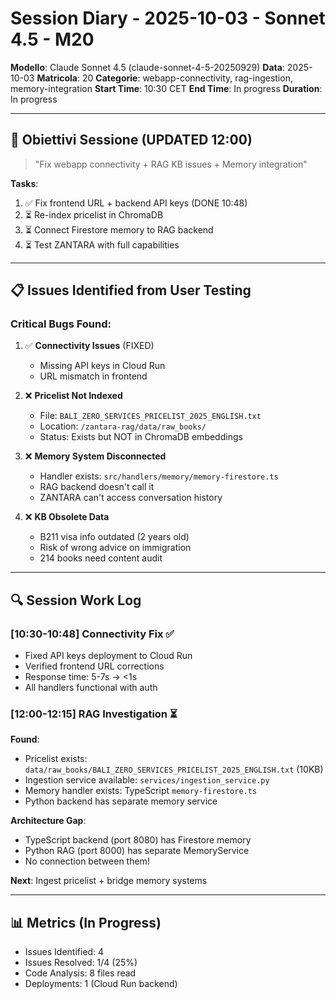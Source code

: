 # Session Diary - 2025-10-03 - Sonnet 4.5 - M20

**Modello**: Claude Sonnet 4.5 (claude-sonnet-4-5-20250929)
**Data**: 2025-10-03
**Matricola**: 20
**Categorie**: webapp-connectivity, rag-ingestion, memory-integration
**Start Time**: 10:30 CET
**End Time**: In progress
**Duration**: In progress

---

## 🎯 Obiettivi Sessione (UPDATED 12:00)

> "Fix webapp connectivity + RAG KB issues + Memory integration"

**Tasks**:
1. ✅ Fix frontend URL + backend API keys (DONE 10:48)
2. ⏳ Re-index pricelist in ChromaDB
3. ⏳ Connect Firestore memory to RAG backend
4. ⏳ Test ZANTARA with full capabilities

---

## 📋 Issues Identified from User Testing

### Critical Bugs Found:
1. ✅ **Connectivity Issues** (FIXED)
   - Missing API keys in Cloud Run
   - URL mismatch in frontend
   
2. ❌ **Pricelist Not Indexed**
   - File: `BALI_ZERO_SERVICES_PRICELIST_2025_ENGLISH.txt`
   - Location: `/zantara-rag/data/raw_books/`
   - Status: Exists but NOT in ChromaDB embeddings
   
3. ❌ **Memory System Disconnected**
   - Handler exists: `src/handlers/memory/memory-firestore.ts`
   - RAG backend doesn't call it
   - ZANTARA can't access conversation history

4. ❌ **KB Obsolete Data**
   - B211 visa info outdated (2 years old)
   - Risk of wrong advice on immigration
   - 214 books need content audit

---

## 🔍 Session Work Log

### [10:30-10:48] Connectivity Fix ✅
- Fixed API keys deployment to Cloud Run
- Verified frontend URL corrections
- Response time: 5-7s → <1s
- All handlers functional with auth

### [12:00-12:15] RAG Investigation ⏳
**Found**:
- Pricelist exists: `data/raw_books/BALI_ZERO_SERVICES_PRICELIST_2025_ENGLISH.txt` (10KB)
- Ingestion service available: `services/ingestion_service.py`
- Memory handler exists: TypeScript `memory-firestore.ts` 
- Python backend has separate memory service

**Architecture Gap**:
- TypeScript backend (port 8080) has Firestore memory
- Python RAG (port 8000) has separate MemoryService
- No connection between them!

**Next**: Ingest pricelist + bridge memory systems

---

## 📊 Metrics (In Progress)

- Issues Identified: 4
- Issues Resolved: 1/4 (25%)
- Code Analysis: 8 files read
- Deployments: 1 (Cloud Run backend)
